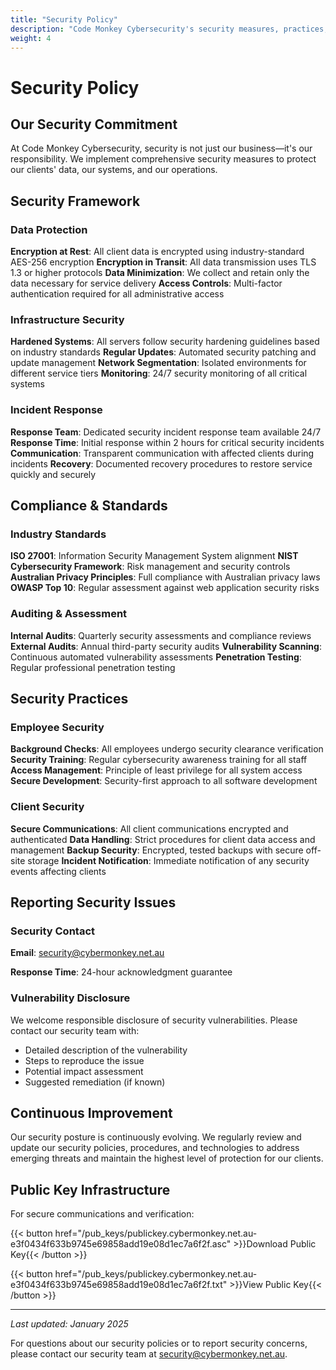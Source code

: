 ```yaml
---
title: "Security Policy"
description: "Code Monkey Cybersecurity's security measures, practices, and commitments to protecting our clients and systems."
weight: 4
---
```


# Security Policy

## Our Security Commitment

At Code Monkey Cybersecurity, security is not just our business—it's our responsibility. We implement comprehensive security measures to protect our clients' data, our systems, and our operations.

## Security Framework

### Data Protection
**Encryption at Rest**: All client data is encrypted using industry-standard AES-256 encryption
**Encryption in Transit**: All data transmission uses TLS 1.3 or higher protocols
**Data Minimization**: We collect and retain only the data necessary for service delivery
**Access Controls**: Multi-factor authentication required for all administrative access

### Infrastructure Security
**Hardened Systems**: All servers follow security hardening guidelines based on industry standards
**Regular Updates**: Automated security patching and update management
**Network Segmentation**: Isolated environments for different service tiers
**Monitoring**: 24/7 security monitoring of all critical systems

### Incident Response
**Response Team**: Dedicated security incident response team available 24/7
**Response Time**: Initial response within 2 hours for critical security incidents
**Communication**: Transparent communication with affected clients during incidents
**Recovery**: Documented recovery procedures to restore service quickly and securely

## Compliance & Standards

### Industry Standards
**ISO 27001**: Information Security Management System alignment
**NIST Cybersecurity Framework**: Risk management and security controls
**Australian Privacy Principles**: Full compliance with Australian privacy laws
**OWASP Top 10**: Regular assessment against web application security risks

### Auditing & Assessment
**Internal Audits**: Quarterly security assessments and compliance reviews
**External Audits**: Annual third-party security audits
**Vulnerability Scanning**: Continuous automated vulnerability assessments
**Penetration Testing**: Regular professional penetration testing

## Security Practices

### Employee Security
**Background Checks**: All employees undergo security clearance verification
**Security Training**: Regular cybersecurity awareness training for all staff
**Access Management**: Principle of least privilege for all system access
**Secure Development**: Security-first approach to all software development

### Client Security
**Secure Communications**: All client communications encrypted and authenticated
**Data Handling**: Strict procedures for client data access and management
**Backup Security**: Encrypted, tested backups with secure off-site storage
**Incident Notification**: Immediate notification of any security events affecting clients

## Reporting Security Issues

### Security Contact
**Email**: [security@cybermonkey.net.au](mailto:security@cybermonkey.net.au)

**Response Time**: 24-hour acknowledgment guarantee

### Vulnerability Disclosure
We welcome responsible disclosure of security vulnerabilities. Please contact our security team with:
- Detailed description of the vulnerability
- Steps to reproduce the issue
- Potential impact assessment
- Suggested remediation (if known)

## Continuous Improvement

Our security posture is continuously evolving. We regularly review and update our security policies, procedures, and technologies to address emerging threats and maintain the highest level of protection for our clients.

## Public Key Infrastructure

For secure communications and verification:

{{< button href="/pub_keys/publickey.cybermonkey.net.au-e3f0434f633b9745e69858add19e08d1ec7a6f2f.asc" >}}Download Public Key{{< /button >}}

{{< button href="/pub_keys/publickey.cybermonkey.net.au-e3f0434f633b9745e69858add19e08d1ec7a6f2f.txt" >}}View Public Key{{< /button >}}

---

*Last updated: January 2025*

For questions about our security policies or to report security concerns, please contact our security team at [security@cybermonkey.net.au](mailto:security@cybermonkey.net.au).